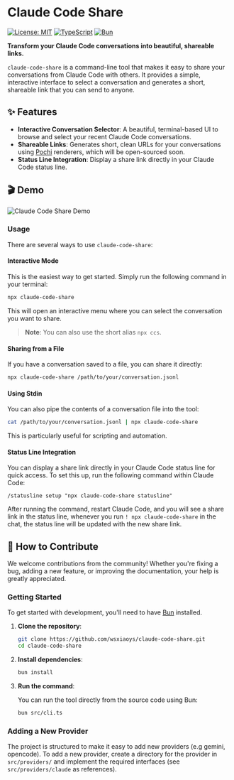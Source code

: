 # Claude Code Share

[![License: MIT](https://img.shields.io/badge/License-MIT-yellow.svg)](https://opensource.org/licenses/MIT)
[![TypeScript](https://img.shields.io/badge/TypeScript-007ACC?style=flat&logo=typescript&logoColor=white)](https://www.typescriptlang.org/)
[![Bun](https://img.shields.io/badge/Bun-000?style=flat&logo=bun&logoColor=white)](https://bun.sh)

**Transform your Claude Code conversations into beautiful, shareable links.**

`claude-code-share` is a command-line tool that makes it easy to share your conversations from Claude Code with others. It provides a simple, interactive interface to select a conversation and generates a short, shareable link that you can send to anyone.

## ✨ Features

- **Interactive Conversation Selector**: A beautiful, terminal-based UI to browse and select your recent Claude Code conversations.
- **Shareable Links**: Generates short, clean URLs for your conversations using [Pochi](https://getpochi.com) renderers, which will be open-sourced soon.
- **Status Line Integration**: Display a share link directly in your Claude Code status line.

## 🎬 Demo

![Claude Code Share Demo](./assets/cc-share-final.gif)

### Usage

There are several ways to use `claude-code-share`:

#### Interactive Mode

This is the easiest way to get started. Simply run the following command in your terminal:

```bash
npx claude-code-share
```

This will open an interactive menu where you can select the conversation you want to share.

> **Note**: You can also use the short alias `npx ccs`.

#### Sharing from a File

If you have a conversation saved to a file, you can share it directly:

```bash
npx claude-code-share /path/to/your/conversation.jsonl
```

#### Using Stdin

You can also pipe the contents of a conversation file into the tool:

```bash
cat /path/to/your/conversation.jsonl | npx claude-code-share
```

This is particularly useful for scripting and automation.

#### Status Line Integration

You can display a share link directly in your Claude Code status line for quick access. To set this up, run the following command within Claude Code:

```
/statusline setup "npx claude-code-share statusline"
```

After running the command, restart Claude Code, and you will see a share link in the status line, whenever you run `! npx claude-code-share` in the chat, the status line will be updated with the new share link.

## 🤝 How to Contribute

We welcome contributions from the community! Whether you're fixing a bug, adding a new feature, or improving the documentation, your help is greatly appreciated.

### Getting Started

To get started with development, you'll need to have [Bun](https://bun.sh/) installed.

1.  **Clone the repository**:

    ```bash
    git clone https://github.com/wsxiaoys/claude-code-share.git
    cd claude-code-share
    ```

2.  **Install dependencies**:

    ```bash
    bun install
    ```

3.  **Run the command**:

    You can run the tool directly from the source code using Bun:

    ```bash
    bun src/cli.ts
    ```

### Adding a New Provider

The project is structured to make it easy to add new providers (e.g gemini, opencode). To add a new provider, create a directory for the provider in `src/providers/` and implement the required interfaces (see `src/providers/claude` as references).
